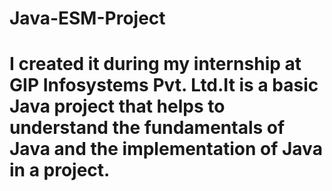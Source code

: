 # Java-ESM-Project
# I created it during my internship at GIP Infosystems Pvt. Ltd.It is a basic Java project that helps to understand the fundamentals  of Java and the implementation of Java in a project.
